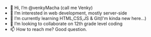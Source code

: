 - 👋 Hi, I’m @venkyMacha (call me Venky)
- 👀 I’m interested in web development, mostly server-side
- 🌱 I’m currently learning HTML,CSS,JS  &  Git(I'm kinda new here...)
- 💞️ I’m looking to collaborate on 12th grade level coding
- 📫 How to reach me? Good question.

<!---
venkyMacha/venkyMacha is a ✨ special ✨ repository because its `README.md` (this file) appears on your GitHub profile.
You can click the Preview link to take a look at your changes.
--->
